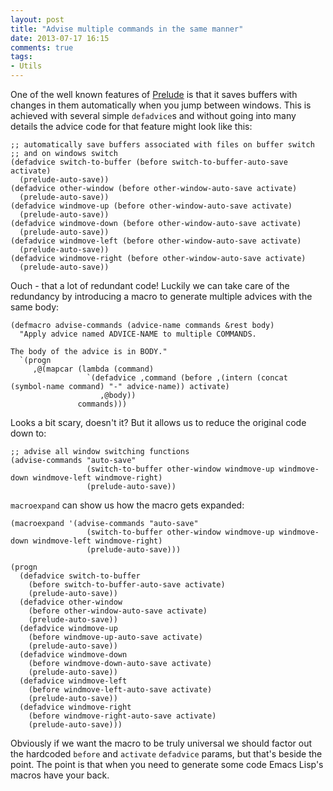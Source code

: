 ```yaml
---
layout: post
title: "Advise multiple commands in the same manner"
date: 2013-07-17 16:15
comments: true
tags:
- Utils
---
```


One of the well known features of
[Prelude](https://github.com/bbatsov/prelude) is that it saves buffers
with changes in them automatically when you jump between
windows. This is achieved with several simple `defadvice`s and without
going into many details the advice code for that feature might look like this:

``` elisp
;; automatically save buffers associated with files on buffer switch
;; and on windows switch
(defadvice switch-to-buffer (before switch-to-buffer-auto-save activate)
  (prelude-auto-save))
(defadvice other-window (before other-window-auto-save activate)
  (prelude-auto-save))
(defadvice windmove-up (before other-window-auto-save activate)
  (prelude-auto-save))
(defadvice windmove-down (before other-window-auto-save activate)
  (prelude-auto-save))
(defadvice windmove-left (before other-window-auto-save activate)
  (prelude-auto-save))
(defadvice windmove-right (before other-window-auto-save activate)
  (prelude-auto-save))
```

Ouch - that a lot of redundant code! Luckily we can take care of the
redundancy by introducing a macro to generate multiple advices with
the same body:

``` elisp
(defmacro advise-commands (advice-name commands &rest body)
  "Apply advice named ADVICE-NAME to multiple COMMANDS.

The body of the advice is in BODY."
  `(progn
     ,@(mapcar (lambda (command)
                 `(defadvice ,command (before ,(intern (concat (symbol-name command) "-" advice-name)) activate)
                    ,@body))
               commands)))
```

Looks a bit scary, doesn't it? But it allows us to reduce the original code down to:

``` elisp
;; advise all window switching functions
(advise-commands "auto-save"
                 (switch-to-buffer other-window windmove-up windmove-down windmove-left windmove-right)
                 (prelude-auto-save))
```

`macroexpand` can show us how the macro gets expanded:

``` elisp
(macroexpand '(advise-commands "auto-save"
                 (switch-to-buffer other-window windmove-up windmove-down windmove-left windmove-right)
                 (prelude-auto-save)))

(progn
  (defadvice switch-to-buffer
    (before switch-to-buffer-auto-save activate)
    (prelude-auto-save))
  (defadvice other-window
    (before other-window-auto-save activate)
    (prelude-auto-save))
  (defadvice windmove-up
    (before windmove-up-auto-save activate)
    (prelude-auto-save))
  (defadvice windmove-down
    (before windmove-down-auto-save activate)
    (prelude-auto-save))
  (defadvice windmove-left
    (before windmove-left-auto-save activate)
    (prelude-auto-save))
  (defadvice windmove-right
    (before windmove-right-auto-save activate)
    (prelude-auto-save)))
```

Obviously if we want the macro to be truly universal we should factor
out the hardcoded `before` and `activate` `defadvice` params, but
that's beside the point. The point is that when you need to generate
some code Emacs Lisp's macros have your back.
